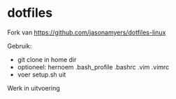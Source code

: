 # dotfiles

Fork van https://github.com/jasonamyers/dotfiles-linux

Gebruik:

* git clone in home dir
* optioneel: hernoem .bash_profile .bashrc .vim .vimrc
* voer setup.sh uit

Werk in uitvoering